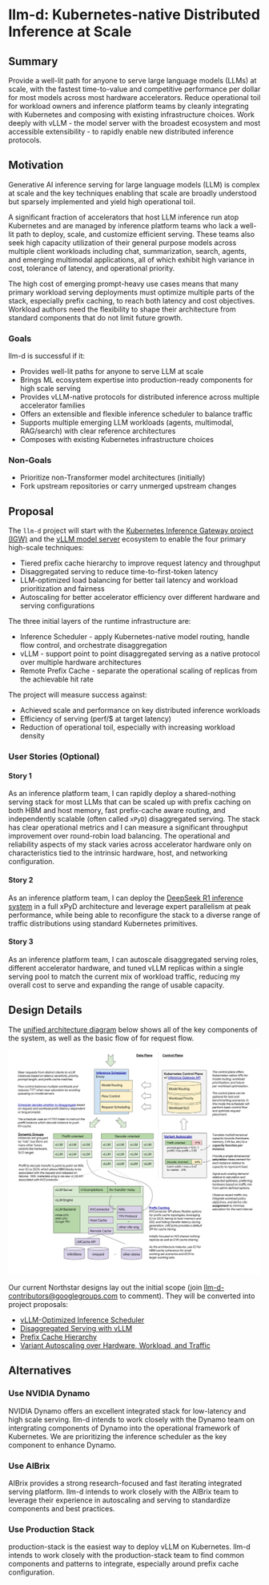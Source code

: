 # llm-d: Kubernetes-native Distributed Inference at Scale

## Summary

Provide a well-lit path for anyone to serve large language models (LLMs) at scale, with the fastest
time-to-value and competitive performance per dollar for most models across most hardware
accelerators. Reduce operational toil for workload owners and inference platform teams by cleanly
integrating with Kubernetes and composing with existing infrastructure choices. Work deeply with
vLLM - the model server with the broadest ecosystem and most accessible extensibility - to rapidly
enable new distributed inference protocols.

## Motivation

Generative AI inference serving for large language models (LLM) is complex at scale and the key techniques enabling that scale are broadly understood but sparsely implemented and yield high operational toil. 

A significant fraction of accelerators that host LLM inference run atop Kubernetes and are managed by inference platform teams who lack a well-lit path to deploy, scale, and customize efficient serving. These teams also seek high capacity utilization of their general purpose models across multiple client workloads including chat, summarization, search, agents, and emerging multimodal applications, all of which exhibit high variance in cost, tolerance of latency, and operational priority.

The high cost of emerging prompt-heavy use cases means that many primary workload serving deployments must optimize multiple parts of the stack, especially prefix caching, to reach both latency and cost objectives. Workload authors need the flexibility to shape their architecture from standard components that do not limit future growth.

### Goals

llm-d is successful if it:

* Provides well-lit paths for anyone to serve LLM at scale
* Brings ML ecosystem expertise into production-ready components for high scale serving
* Provides vLLM-native protocols for distributed inference across multiple accelerator families
* Offers an extensible and flexible inference scheduler to balance traffic
* Supports multiple emerging LLM workloads (agents, multimodal, RAG/search) with clear reference architectures
* Composes with existing Kubernetes infrastructure choices

### Non-Goals

* Prioritize non-Transformer model architectures (initially)
* Fork upstream repositories or carry unmerged upstream changes

## Proposal

The `llm-d` project will start with the [Kubernetes Inference Gateway project (IGW)](github.com/kubernetes-sigs/gateway-api-inference-extension) and the [vLLM model server](github.com/vllm-project/vllm) ecosystem to enable the four primary high-scale techniques:

* Tiered prefix cache hierarchy to improve request latency and throughput
* Disaggregated serving to reduce time-to-first-token latency
* LLM-optimized load balancing for better tail latency and workload prioritization and fairness
* Autoscaling for better accelerator efficiency over different hardware and serving configurations

The three initial layers of the runtime infrastructure are:

* Inference Scheduler - apply Kubernetes-native model routing, handle flow control, and orchestrate disaggregation
* vLLM - support point to point disaggregated serving as a native protocol over multiple hardware architectures
* Remote Prefix Cache - separate the operational scaling of replicas from the achievable hit rate

The project will measure success against:

* Achieved scale and performance on key distributed inference workloads
* Efficiency of serving (perf/$ at target latency)
* Reduction of operational toil, especially with increasing workload density

### User Stories (Optional)

#### Story 1

As an inference platform team, I can rapidly deploy a shared-nothing serving stack for most LLMs that can be scaled up with prefix caching on both HBM and host memory, fast prefix-cache aware routing, and independently scalable (often called `xPyD`) disaggregated serving. The stack has clear operational metrics and I can measure a significant throughput improvement over round-robin load balancing. The operational and reliability aspects of my stack varies across accelerator hardware only on characteristics tied to the intrinsic hardware, host, and networking configuration.

#### Story 2

As an inference platform team, I can deploy the [DeepSeek R1 inference system](https://github.com/deepseek-ai/open-infra-index/blob/main/202502OpenSourceWeek/day_6_one_more_thing_deepseekV3R1_inference_system_overview.md) in a full xPyD architecture and leverage expert parallelism at peak performance, while being able to reconfigure the stack to a diverse range of traffic distributions using standard Kubernetes primitives.

#### Story 3

As an inference platform team, I can autoscale disaggregated serving roles, different accelerator hardware, and tuned vLLM replicas within a single serving pool to match the current mix of workload traffic, reducing my overall cost to serve and expanding the range of usable capacity.

## Design Details

The [unified architecture diagram](https://docs.google.com/drawings/d/1PNGNsicSFiFJjSBThgg6zhxAQMdJp9LqqExQ-8lmmUY/edit) below shows all of the key components of the system, as well as the basic flow of for request flow.

![Architecture diagram](../assets/images/llm-d-arch-initial-large.svg)

Our current Northstar designs lay out the initial scope (join llm-d-contributors@googlegroups.com to comment). They will be converted into project proposals:

* [vLLM-Optimized Inference Scheduler](https://docs.google.com/document/d/1kE1LY8OVjiOgKVD9-9Po96HODbTIbgHp4qgvw06BCOc/edit)
* [Disaggregated Serving with vLLM](https://docs.google.com/document/d/1FNN5snmipaTxEA1FGEeSH7Z_kEqskouKD1XYhVyTHr8/edit)
* [Prefix Cache Hierarchy](https://docs.google.com/document/d/1d-jKVHpTJ_tkvy6Pfbl3q2FM59NpfnqPAh__Uz_bEZ8/edit?tab=t.0#heading=h.6qazyl873259)
* [Variant Autoscaling over Hardware, Workload, and Traffic](https://docs.google.com/document/d/1inTneLEZTv3rDEBB9KLOB9K6oMq8c3jkogARJqdt_58/edit)

## Alternatives

### Use NVIDIA Dynamo

NVIDIA Dynamo offers an excellent integrated stack for low-latency and high scale serving. llm-d intends to work closely with the Dynamo team on intergrating components of Dynamo into the operational framework of Kubernetes. We are prioritizing the inference scheduler as the key component to enhance Dynamo.

### Use AIBrix

AIBrix provides a strong research-focused and fast iterating integrated serving platform. llm-d intends to work closely with the AIBrix team to leverage their experience in autoscaling and serving to standardize components and best practices.

### Use Production Stack

production-stack is the easiest way to deploy vLLM on Kubernetes. llm-d intends to work closely with the production-stack team to find common components and patterns to integrate, especially around prefix cache configuration.
